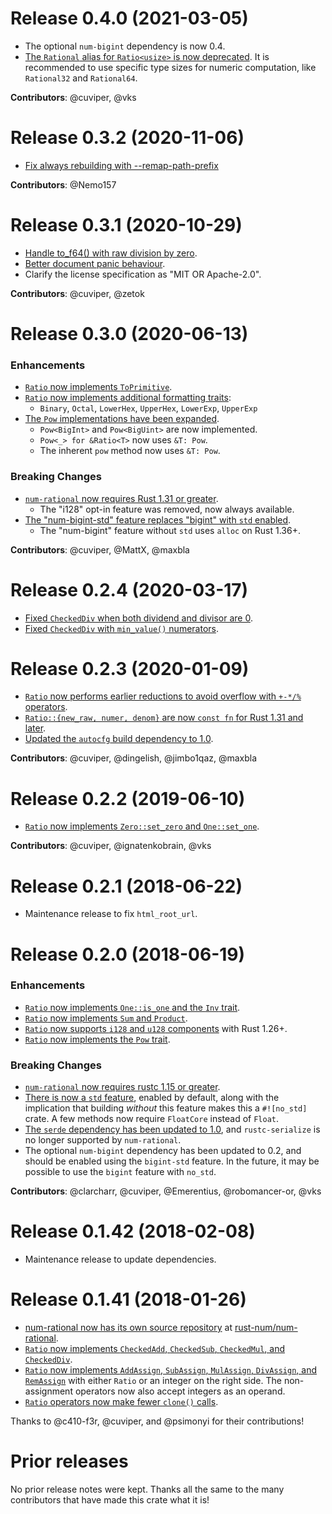 # Release 0.4.0 (2021-03-05)

- The optional `num-bigint` dependency is now 0.4.
- [The `Rational` alias for `Ratio<usize>` is now deprecated][92]. It is
  recommended to use specific type sizes for numeric computation, like
  `Rational32` and `Rational64`.

**Contributors**: @cuviper, @vks

[92]: https://github.com/rust-num/num-rational/pull/92

# Release 0.3.2 (2020-11-06)

- [Fix always rebuilding with --remap-path-prefix][88]

**Contributors**: @Nemo157

[88]: https://github.com/rust-num/num-rational/pull/88

# Release 0.3.1 (2020-10-29)

- [Handle to_f64() with raw division by zero][83].
- [Better document panic behaviour][84].
- Clarify the license specification as "MIT OR Apache-2.0".

**Contributors**: @cuviper, @zetok

[83]: https://github.com/rust-num/num-rational/pull/83
[84]: https://github.com/rust-num/num-rational/pull/84

# Release 0.3.0 (2020-06-13)

### Enhancements

- [`Ratio` now implements `ToPrimitive`][52].
- [`Ratio` now implements additional formatting traits][56]:
  - `Binary`, `Octal`, `LowerHex`, `UpperHex`, `LowerExp`, `UpperExp`
- [The `Pow` implementations have been expanded][70].
  - `Pow<BigInt>` and `Pow<BigUint>` are now implemented.
  - `Pow<_> for &Ratio<T>` now uses `&T: Pow`.
  - The inherent `pow` method now uses `&T: Pow`.

### Breaking Changes

- [`num-rational` now requires Rust 1.31 or greater][66].
  - The "i128" opt-in feature was removed, now always available.
- [The "num-bigint-std" feature replaces "bigint" with `std` enabled][80].
  - The "num-bigint" feature without `std` uses `alloc` on Rust 1.36+.

**Contributors**: @cuviper, @MattX, @maxbla

[52]: https://github.com/rust-num/num-rational/pull/52
[56]: https://github.com/rust-num/num-rational/pull/56
[66]: https://github.com/rust-num/num-rational/pull/66
[70]: https://github.com/rust-num/num-rational/pull/70
[80]: https://github.com/rust-num/num-rational/pull/80

# Release 0.2.4 (2020-03-17)

- [Fixed `CheckedDiv` when both dividend and divisor are 0][74].
- [Fixed `CheckedDiv` with `min_value()` numerators][76].

[74]: https://github.com/rust-num/num-rational/pull/74
[76]: https://github.com/rust-num/num-rational/pull/76

# Release 0.2.3 (2020-01-09)

- [`Ratio` now performs earlier reductions to avoid overflow with `+-*/%` operators][42].
- [`Ratio::{new_raw, numer, denom}` are now `const fn` for Rust 1.31 and later][48].
- [Updated the `autocfg` build dependency to 1.0][63].

**Contributors**: @cuviper, @dingelish, @jimbo1qaz, @maxbla

[42]: https://github.com/rust-num/num-rational/pull/42
[48]: https://github.com/rust-num/num-rational/pull/48
[63]: https://github.com/rust-num/num-rational/pull/63

# Release 0.2.2 (2019-06-10)

- [`Ratio` now implements `Zero::set_zero` and `One::set_one`][47].

**Contributors**: @cuviper, @ignatenkobrain, @vks

[47]: https://github.com/rust-num/num-rational/pull/47

# Release 0.2.1 (2018-06-22)

- Maintenance release to fix `html_root_url`.

# Release 0.2.0 (2018-06-19)

### Enhancements

- [`Ratio` now implements `One::is_one` and the `Inv` trait][19].
- [`Ratio` now implements `Sum` and `Product`][25].
- [`Ratio` now supports `i128` and `u128` components][29] with Rust 1.26+.
- [`Ratio` now implements the `Pow` trait][21].

### Breaking Changes

- [`num-rational` now requires rustc 1.15 or greater][18].
- [There is now a `std` feature][23], enabled by default, along with the
  implication that building *without* this feature makes this a `#![no_std]`
  crate.  A few methods now require `FloatCore` instead of `Float`.
- [The `serde` dependency has been updated to 1.0][24], and `rustc-serialize`
  is no longer supported by `num-rational`.
- The optional `num-bigint` dependency has been updated to 0.2, and should be
  enabled using the `bigint-std` feature.  In the future, it may be possible
  to use the `bigint` feature with `no_std`.

**Contributors**: @clarcharr, @cuviper, @Emerentius, @robomancer-or, @vks

[18]: https://github.com/rust-num/num-rational/pull/18
[19]: https://github.com/rust-num/num-rational/pull/19
[21]: https://github.com/rust-num/num-rational/pull/21
[23]: https://github.com/rust-num/num-rational/pull/23
[24]: https://github.com/rust-num/num-rational/pull/24
[25]: https://github.com/rust-num/num-rational/pull/25
[29]: https://github.com/rust-num/num-rational/pull/29


# Release 0.1.42 (2018-02-08)

- Maintenance release to update dependencies.


# Release 0.1.41 (2018-01-26)

- [num-rational now has its own source repository][num-356] at [rust-num/num-rational][home].
- [`Ratio` now implements `CheckedAdd`, `CheckedSub`, `CheckedMul`, and `CheckedDiv`][11].
- [`Ratio` now implements `AddAssign`, `SubAssign`, `MulAssign`, `DivAssign`, and `RemAssign`][12]
  with either `Ratio` or an integer on the right side.  The non-assignment operators now also
  accept integers as an operand.
- [`Ratio` operators now make fewer `clone()` calls][14].

Thanks to @c410-f3r, @cuviper, and @psimonyi for their contributions!

[home]: https://github.com/rust-num/num-rational
[num-356]: https://github.com/rust-num/num/pull/356
[11]: https://github.com/rust-num/num-rational/pull/11
[12]: https://github.com/rust-num/num-rational/pull/12
[14]: https://github.com/rust-num/num-rational/pull/14


# Prior releases

No prior release notes were kept.  Thanks all the same to the many
contributors that have made this crate what it is!
